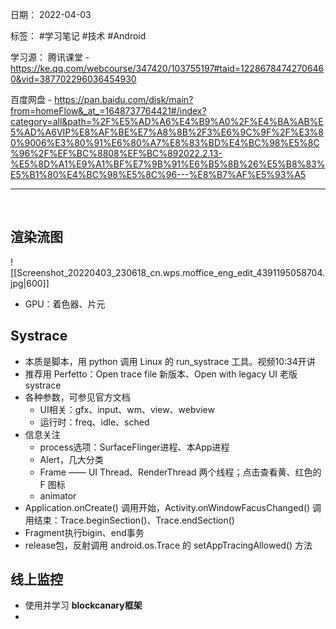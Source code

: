 日期： 2022-04-03

标签： #学习笔记 #技术  #Android 

学习源： 
腾讯课堂 - https://ke.qq.com/webcourse/347420/103755197#taid=12286784742706460&vid=387702296036454930

百度网盘 - https://pan.baidu.com/disk/main?from=homeFlow&_at_=1648737764421#/index?category=all&path=%2F%E5%AD%A6%E4%B9%A0%2F%E4%BA%AB%E5%AD%A6VIP%E8%AF%BE%E7%A8%8B%2F3%E6%9C%9F%2F%E3%80%9006%E3%80%91%E6%80%A7%E8%83%BD%E4%BC%98%E5%8C%96%2F%EF%BC%8808%EF%BC%892022.2.13-%E5%8D%A1%E9%A1%BF%E7%9B%91%E6%B5%8B%26%E5%B8%83%E5%B1%80%E4%BC%98%E5%8C%96---%E8%B7%AF%E5%93%A5

---
<br>

## 渲染流图
![[Screenshot_20220403_230618_cn.wps.moffice_eng_edit_4391195058704.jpg|600]]
- GPU：着色器、片元


## Systrace
- 本质是脚本，用 python 调用 Linux 的 run_systrace 工具。视频10:34开讲
- 推荐用 Perfetto：Open trace file 新版本、Open with legacy UI 老版systrace
- 各种参数，可参见官方文档
	- UI相关：gfx、input、wm、view、webview
	- 运行时：freq、idle、sched
- 信息关注
	- process选项：SurfaceFlinger进程、本App进程
	- Alert，几大分类
	- Frame —— UI Thread、RenderThread 两个线程；点击查看黄、红色的 F 图标
	- animator
-  Application.onCreate() 调用开始，Activity.onWindowFacusChanged() 调用结束：Trace.beginSection()、Trace.endSection()
- Fragment执行bigin、end事务
- release包，反射调用 android.os.Trace 的 setAppTracingAllowed() 方法

## 线上监控
- 使用并学习 **blockcanary框架**
- 